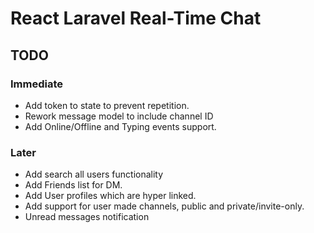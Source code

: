 # React Laravel Real-Time Chat

## TODO

### Immediate
- Add token to state to prevent repetition.
- Rework message model to include channel ID
- Add Online/Offline and Typing events support.

### Later
- Add search all users functionality
- Add Friends list for DM.
- Add User profiles which are hyper linked.
- Add support for user made channels, public and private/invite-only.
- Unread messages notification
